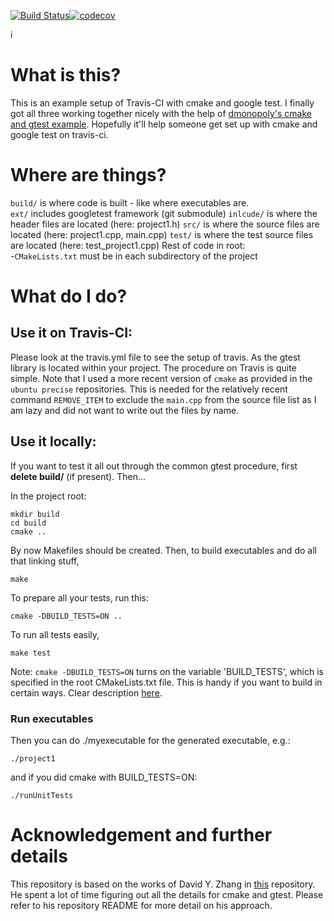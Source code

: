[![Build Status](https://travis-ci.com/gujans/travis-gtest-cmake-example.svg?branch=master)](https://travis-ci.com/gujans/travis-gtest-cmake-example)[![codecov](https://codecov.io/gh/gujans/travis-gtest-cmake-example/branch/master/graph/badge.svg)](https://codecov.io/gh/gujans/travis-gtest-cmake-example)

i
# What is this?
This is an example setup of Travis-CI with cmake and google test. I finally got all three working together nicely with the help of [dmonopoly's cmake and gtest example](https://github.com/dmonopoly/gtest-cmake-example). Hopefully it'll help someone get set up with cmake and google test on travis-ci.

# Where are things?
`build/` is where code is built - like where executables are.  
`ext/` includes googletest framework (git submodule)
`inlcude/` is where the header files are located (here: project1.h)
`src/` is where the source files are located (here: project1.cpp, main.cpp)
`test/` is where the test source files are located (here: test_project1.cpp)
Rest of code in root:  
-`CMakeLists.txt` must be in each subdirectory of the project  

# What do I do?

## Use it on Travis-CI:
Please look at the travis.yml file to see the setup of travis. As the gtest library is located within your project. The procedure on Travis is quite simple. Note that I used a more recent version of `cmake` as provided in the `ubuntu precise` repositories. This is needed for the relatively recent command `REMOVE_ITEM` to exclude the `main.cpp` from the source file list as I am lazy and did not want to write out the files by name.

## Use it locally: 
If you want to test it all out through the common gtest procedure, first
**delete build/** (if present). Then...

In the project root:

    mkdir build
    cd build
    cmake ..

By now Makefiles should be created.
Then, to build executables and do all that linking stuff,

    make

To prepare all your tests, run this:

    cmake -DBUILD_TESTS=ON ..

To run all tests easily,

    make test

Note: `cmake -DBUILD_TESTS=ON` turns on the variable 'BUILD_TESTS', which is specified in the root
CMakeLists.txt file. This is handy if you want to build in certain ways. Clear
description
[here](http://stackoverflow.com/questions/5998186/cmake-adding-command-line-options).

### Run executables
Then you can do ./myexecutable for the generated executable, e.g.:

    ./project1

and if you did cmake with BUILD_TESTS=ON:

    ./runUnitTests

# Acknowledgement and further details
This repository is based on the works of David Y. Zhang in [this](https://github.com/dmonopoly/gtest-cmake-example) repository. He spent a lot of time figuring out all the details for cmake and gtest. Please refer to his repository README for more detail on his approach.

